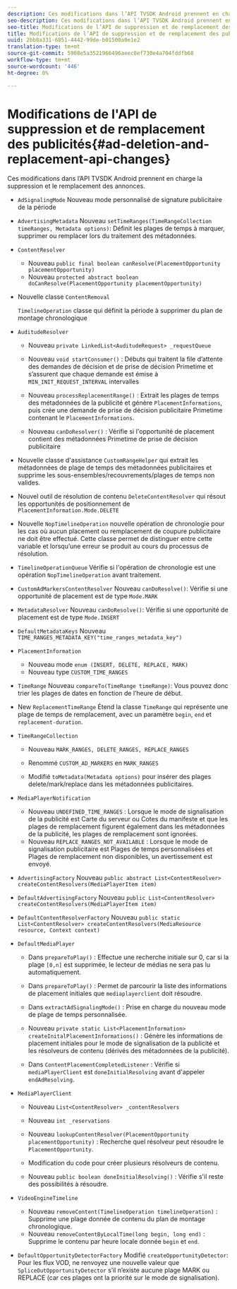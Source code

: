```yaml
---
description: Ces modifications dans l’API TVSDK Android prennent en charge la suppression et le remplacement des annonces.
seo-description: Ces modifications dans l’API TVSDK Android prennent en charge la suppression et le remplacement des annonces.
seo-title: Modifications de l’API de suppression et de remplacement des publicités
title: Modifications de l’API de suppression et de remplacement des publicités
uuid: 2bb8a331-6851-4442-99de-b01500a0e1e2
translation-type: tm+mt
source-git-commit: 5908e5a3521966496aeec0ef730e4a704fddfb68
workflow-type: tm+mt
source-wordcount: '446'
ht-degree: 0%

---
```



# Modifications de l&#39;API de suppression et de remplacement des publicités{#ad-deletion-and-replacement-api-changes}

Ces modifications dans l’API TVSDK Android prennent en charge la suppression et le remplacement des annonces.

* `AdSignalingMode` Nouveau mode personnalisé de signature publicitaire de la période

* `AdvertisingMetadata` Nouveau  `setTimeRanges(TimeRangeCollection timeRanges, Metadata options)`: Définit les plages de temps à marquer, supprimer ou remplacer lors du traitement des métadonnées.

* `ContentResolver`

   * Nouveau `public final boolean canResolve(PlacementOpportunity placementOpportunity)`
   * Nouveau `protected abstract boolean doCanResolve(PlacementOpportunity placementOpportunity)`

* Nouvelle classe `ContentRemoval`

   `TimelineOperation` classe qui définit la période à supprimer du plan de montage chronologique

* `AuditudeResolver`

   * Nouveau `private LinkedList<AuditudeRequest> _requestQueue`
   * Nouveau `void startConsumer()` : Débuts qui traitent la file d’attente des demandes de décision et de prise de décision Primetime et s’assurent que chaque demande est émise à `MIN_INIT_REQUEST_INTERVAL` intervalles

   * Nouveau `processReplacementRange()` : Extrait les plages de temps des métadonnées de la publicité et génère `PlacementInformations`, puis crée une demande de prise de décision publicitaire Primetime contenant le `PlacementInformations`.

   * Nouveau `canDoResolver()` : Vérifie si l&#39;opportunité de placement contient des métadonnées Primetime de prise de décision publicitaire

* Nouvelle classe d&#39;assistance `CustomRangeHelper` qui extrait les métadonnées de plage de temps des métadonnées publicitaires et supprime les sous-ensembles/recouvrements/plages de temps non valides.

* Nouvel outil de résolution de contenu `DeleteContentResolver` qui résout les opportunités de positionnement de `PlacementInformation.Mode.DELETE`

* Nouvelle `NopTimelineOperation` nouvelle opération de chronologie pour les cas où aucun placement ou remplacement de coupure publicitaire ne doit être effectué. Cette classe permet de distinguer entre cette variable et lorsqu’une erreur se produit au cours du processus de résolution.

* `TimelineOperationQueue` Vérifie si l&#39;opération de chronologie est une opération  `NopTimelineOperation` avant traitement.

* `CustomAdMarkersContentResolver` Nouveau  `canDoResolve()`: Vérifie si une opportunité de placement est de type  `Mode.MARK`

* `MetadataResolver` Nouveau  `canDoResolve()`: Vérifie si une opportunité de placement est de type  `Mode.INSERT`

* `DefaultMetadataKeys` Nouveau  `TIME_RANGES_METADATA_KEY("time_ranges_metadata_key")`

* `PlacementInformation`

   * Nouveau mode `enum (INSERT, DELETE, REPLACE, MARK)`
   * Nouveau type `CUSTOM_TIME_RANGES`

* `TimeRange` Nouveau  `compareTo(TimeRange timeRange)`: Vous pouvez donc trier les plages de dates en fonction de l’heure de début.

* New `ReplacementTimeRange` Étend la classe `TimeRange` qui représente une plage de temps de remplacement, avec un paramètre `begin`, `end` et `replacement-duration`.

* `TimeRangeCollection`

   * Nouveau `MARK_RANGES, DELETE_RANGES, REPLACE_RANGES`
   * Renommé `CUSTOM_AD_MARKERS` en `MARK_RANGES`

   * Modifié `toMetadata(Metadata options)` pour insérer des plages delete/mark/replace dans les métadonnées publicitaires.

* `MediaPlayerNotification`

   * Nouveau `UNDEFINED_TIME_RANGES` : Lorsque le mode de signalisation de la publicité est Carte du serveur ou Cotes du manifeste et que les plages de remplacement figurent également dans les métadonnées de la publicité, les plages de remplacement sont ignorées.
   * Nouveau `REPLACE_RANGES_NOT_AVAILABLE` : Lorsque le mode de signalisation publicitaire est Plages de temps personnalisées et Plages de remplacement non disponibles, un avertissement est envoyé.

* `AdvertisingFactory` Nouveau  `public abstract List<ContentResolver> createContentResolvers(MediaPlayerItem item)`

* `DefaultAdvertisingFactory` Nouveau  `public List<ContentResolver> createContentResolvers(MediaPlayerItem item)`

* `DefaultContentResolverFactory` Nouveau  `public static List<ContentResolver> createContentResolvers(MediaResource resource, Context context)`

* `DefaultMediaPlayer`

   * Dans `prepareToPlay()` : Effectue une recherche initiale sur 0, car si la plage `[0,n]` est supprimée, le lecteur de médias ne sera pas lu automatiquement.

   * Dans `prepareToPlay()` : Permet de parcourir la liste des informations de placement initiales que `mediaplayerclient` doit résoudre.

   * Dans `extractAdSignalingMode()` : Prise en charge du nouveau mode de plage de temps personnalisée.
   * Nouveau `private static List<PlacementInformation> createInitalPlacementInformations()` : Génère les informations de placement initiales pour le mode de signalisation de la publicité et les résolveurs de contenu (dérivés des métadonnées de la publicité).
   * Dans `ContentPlacementCompletedListener` : Vérifie si `mediaPlayerClient` est `doneInitialResolving` avant d&#39;appeler `endAdResolving`.

* `MediaPlayerClient`

   * Nouveau `List<ContentResolver> _contentResolvers`
   * Nouveau `int _reservations`
   * Nouveau `lookupContentResolver(PlacementOpportunity placementOpportunity)` : Recherche quel résolveur peut résoudre le `PlacementOpportunity`.

   * Modification du code pour créer plusieurs résolveurs de contenu.
   * Nouveau `public boolean doneInitialResolving()` : Vérifie s&#39;il reste des possibilités à résoudre.

* `VideoEngineTimeline`

   * Nouveau `removeContent(TimelineOperation timelineOperation)` : Supprime une plage donnée de contenu du plan de montage chronologique.
   * Nouveau `removeContentByLocalTime(long begin, long end)` : Supprime le contenu par heure locale donnée `begin` et `end`.

* `DefaultOpportunityDetectorFactory` Modifié  `createOpportunityDetector`: Pour les flux VOD, ne renvoyez une nouvelle valeur que  `SpliceOutOpportunityDetector` s’il n’existe aucune plage MARK ou REPLACE (car ces plages ont la priorité sur le mode de signalisation).

